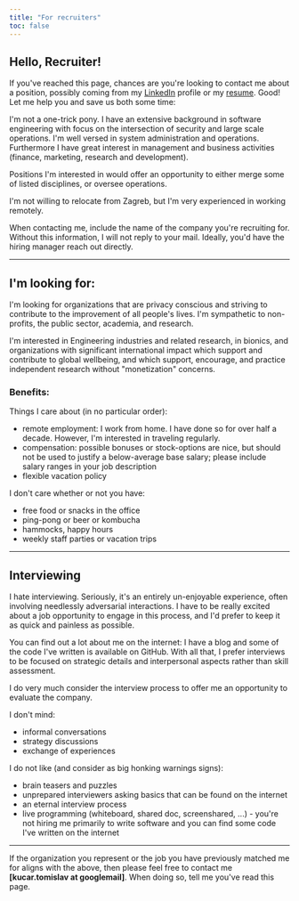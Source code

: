 ```yaml
---
title: "For recruiters"
toc: false
---
```


## Hello, Recruiter!
If you've reached this page, chances are you're looking to contact me about a position, possibly coming from my [LinkedIn](https://www.linkedin.com/in/frainfreeze) profile or my [resume](https://frainfreeze.github.io/pages/about.html). Good! Let me help you and save us both some time:

I'm not a one-trick pony. I have an extensive background in software engineering with focus on the intersection of security and large scale operations. I'm well versed in system administration and operations. Furthermore I have great interest in management and business activities (finance, marketing, research and development).

Positions I'm interested in would offer an opportunity to either merge some of listed disciplines, or oversee operations. 

I'm not willing to relocate from Zagreb, but I'm very experienced in working remotely.

When contacting me, include the name of the company you're recruiting for. Without this information, I will not reply to your mail. Ideally, you'd have the hiring manager reach out directly. 

----

## I'm looking for:
I'm looking for organizations that are privacy conscious and striving to contribute to the improvement of all people's lives. I'm sympathetic to non-profits, the public sector, academia, and research.

I'm interested in Engineering industries and related research, in bionics, and organizations with significant international impact which support and contribute to global wellbeing, and which support, encourage, and practice independent research without "monetization" concerns.

### Benefits:
Things I care about (in no particular order):
- remote employment: I work from home. I have done so for over half a decade. However, I'm interested in traveling regularly.
- compensation: possible bonuses or stock-options are nice, but should not be used to justify a below-average base salary; please include salary ranges in your job description
- flexible vacation policy

I don't care whether or not you have:
- free food or snacks in the office
- ping-pong or beer or kombucha
- hammocks, happy hours
- weekly staff parties or vacation trips

----

## Interviewing
I hate interviewing. Seriously, it's an entirely un-enjoyable experience, often involving needlessly adversarial interactions. I have to be really excited about a job opportunity to engage in this process, and I'd prefer to keep it as quick and painless as possible.

You can find out a lot about me on the internet: I have a blog and some of the code I've written is available on GitHub. With all that, I prefer interviews to be focused on strategic details and interpersonal aspects rather than skill assessment.

I do very much consider the interview process to offer me an opportunity to evaluate the company.

I don't mind:
- informal conversations
- strategy discussions
- exchange of experiences

I do not like (and consider as big honking warnings signs):
- brain teasers and puzzles
- unprepared interviewers asking basics that can be found on the internet
- an eternal interview process
- live programming (whiteboard, shared doc, screenshared, ...)      - you're not hiring me primarily to write software and you can find some code I've written on the internet

----

If the organization you represent or the job you have previously matched me for aligns with the above, then please feel free to contact me **[kucar.tomislav at googlemail]**. When doing so, tell me you've read this page.